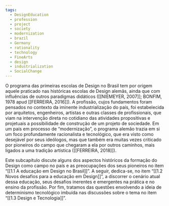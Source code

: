 ```yaml
---
tags:
  - DesignEducation
  - profession
  - project
  - society
  - modernization
  - brazil
  - Germany
  - rationality
  - technology
  - FineArts
  - design
  - industrialization
  - SocialChange
---
```

O programa das primeiras escolas de Design no Brasil tem por origem aquele praticado nas históricas escolas de Design alemãs, ainda que com influências de outros paradigmas didáticos ([[NIEMEYER, 2007]]; BONFIM, 1978 apud [[FERREIRA, 2016]]). A profissão, cujos fundamentos foram pensados no contexto da iminente industrialização do país, foi estabelecida por arquitetos, engenheiros, artistas e outras classes de profissionais, que viam na intervenção direta no cotidiano das atividades propositivas e projetuais a possibilidade de construção de um projeto de sociedade. Em um país em processo de “modernização”, o programa alemão trazia em si um foco profundamente racionalista e tecnológico, que era visto como desejável por seus ideólogos, mas que também era muitas vezes criticado por pioneiros do campo que chegaram a ela por outros caminhos, mais ligados a uma tradição artística ([[FERREIRA, 2018]]).

Este subcapítulo discute alguns dos aspectos históricos da formação do Design como campo no país e as preocupações dos seus pioneiros no item “[[1.1 A educação em Design no Brasil]]”. A seguir, dedica-se, no item “[[1.2 Novos desafios para a educação em Design]]”, a discorrer o cenário atual dessa educação, seus desafios inerentes e emergentes na prática e no ensino da profissão. Por fim, tratamos das questões envolvendo a ideia de determinismo tecnológico imbuída nas discussões sobre o tema no item “[[1.3 Design e Tecnologia]]”.